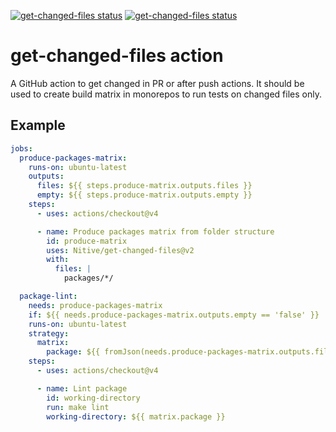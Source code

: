 <a href="https://github.com/Nitive/get-changed-files/actions/workflows/build-test.yaml"><img alt="get-changed-files status" src="https://github.com/Nitive/get-changed-files/workflows/build-test/badge.svg"></a>
<a href="https://github.com/Nitive/get-changed-files/actions/workflows/e2e-test.yaml"><img alt="get-changed-files status" src="https://github.com/Nitive/get-changed-files/workflows/e2e-test/badge.svg"></a>

# get-changed-files action

A GitHub action to get changed in PR or after push actions. It should be used to create build matrix in monorepos to run tests on changed files only.

## Example

```yaml
jobs:
  produce-packages-matrix:
    runs-on: ubuntu-latest
    outputs:
      files: ${{ steps.produce-matrix.outputs.files }}
      empty: ${{ steps.produce-matrix.outputs.empty }}
    steps:
      - uses: actions/checkout@v4

      - name: Produce packages matrix from folder structure
        id: produce-matrix
        uses: Nitive/get-changed-files@v2
        with:
          files: |
            packages/*/

  package-lint:
    needs: produce-packages-matrix
    if: ${{ needs.produce-packages-matrix.outputs.empty == 'false' }}
    runs-on: ubuntu-latest
    strategy:
      matrix:
        package: ${{ fromJson(needs.produce-packages-matrix.outputs.files) }}
    steps:
      - uses: actions/checkout@v4

      - name: Lint package
        id: working-directory
        run: make lint
        working-directory: ${{ matrix.package }}
```
